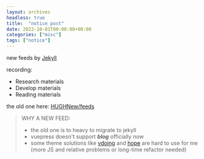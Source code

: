 ```yaml
---
layout: archives
headless: true
title:  "notice post"
date: 2022-10-01T00:00:00+08:00
categories: ["misc"]
tags: ["notice"]
---
```

new feeds by [Jekyll][jekyll-gh]

recording:
- Research materials
- Develop materials
- Reading materials

<!--more-->

the old one here: [HUGHNew/feeds][old-feed]

> WHY A NEW FEED:
> - the old one is to heavy to migrate to jekyll
> - vuepress doesn't support ***blog*** officially now
> - some theme solutions like [vdoing][VP-Vdoing] and [hope][VP-Hope] are hard to use for me (more JS and relative problems or long-time refactor needed)

[jekyll-gh]:   https://github.com/jekyll/jekyll
[old-feed]: https://github.com/HUGHNew/feeds
[VP-Vdoing]: https://github.com/xugaoyi/vuepress-theme-vdoing
[VP-Hope]: https://vuepress-theme-hope.github.io/v2/zh/
